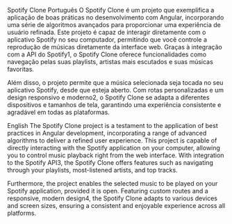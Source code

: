 Spotify Clone
Português
O Spotify Clone é um projeto que exemplifica a aplicação de boas práticas no desenvolvimento com Angular, incorporando uma série de algoritmos avançados para proporcionar uma experiência de usuário refinada. Este projeto é capaz de interagir diretamente com o aplicativo Spotify no seu computador, permitindo que você controle a reprodução de músicas diretamente da interface web. Graças à integração com a API do Spotify1, o Spotify Clone oferece funcionalidades como navegação pelas suas playlists, artistas mais escutados e suas músicas favoritas.

Além disso, o projeto permite que a música selecionada seja tocada no seu aplicativo Spotify, desde que esteja aberto. Com rotas personalizadas e um design responsivo e moderno2, o Spotify Clone se adapta a diferentes dispositivos e tamanhos de tela, garantindo uma experiência consistente e agradável em todas as plataformas.

English
The Spotify Clone project is a testament to the application of best practices in Angular development, incorporating a range of advanced algorithms to deliver a refined user experience. This project is capable of directly interacting with the Spotify application on your computer, allowing you to control music playback right from the web interface. With integration to the Spotify API3, the Spotify Clone offers features such as navigating through your playlists, most-listened artists, and top tracks.

Furthermore, the project enables the selected music to be played on your Spotify application, provided it is open. Featuring custom routes and a responsive, modern design4, the Spotify Clone adapts to various devices and screen sizes, ensuring a consistent and enjoyable experience across all platforms.
